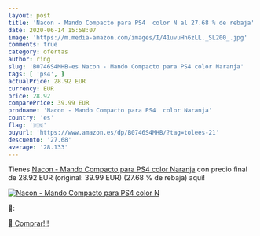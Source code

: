 ```yaml
---
layout: post
title: 'Nacon - Mando Compacto para PS4  color N al 27.68 % de rebaja'
date: 2020-06-14 15:58:07
image: 'https://m.media-amazon.com/images/I/41uvuHh6zLL._SL200_.jpg'
comments: true
category: ofertas
author: ring
slug: 'B0746S4MHB-es Nacon - Mando Compacto para PS4 color Naranja'
tags: [ 'ps4', ]
actualPrice: 28.92 EUR
currency: EUR
price: 28.92
comparePrice: 39.99 EUR
prodname: 'Nacon - Mando Compacto para PS4  color Naranja'
country: 'es'
flag: '🇪🇸'
buyurl: 'https://www.amazon.es/dp/B0746S4MHB/?tag=tolees-21'
descuento: '27.68'
average: '28.133'
---
```


Tienes [Nacon - Mando Compacto para PS4  color Naranja](https://www.amazon.es/dp/B0746S4MHB/?tag=tolees-21) con precio final de  28.92 EUR (original: 39.99 EUR) (27.68 %  de rebaja) aqui!

[![Nacon - Mando Compacto para PS4  color N](https://m.media-amazon.com/images/I/41uvuHh6zLL._SL200_.jpg)](https://www.amazon.es/dp/B0746S4MHB/?tag=tolees-21)

🔎:


[🛒 Comprar!!!](https://www.amazon.es/dp/B0746S4MHB/?tag=tolees-21)
